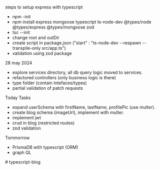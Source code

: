 steps to setup express with typescript

-  npm -init
-  npm install express mongoose typescript ts-node-dev @types/node @types/express @types/mongoose zod
-  tsc --init 
-  change root and outDir
-  create script in package.json ("start" : "ts-node-dev --respawn --transpile-only src/app.ts")
-  validation using zod package

28 may 2024

- explore services directory, all db query logic moved to services.
- refactored controllers (only business logic is there)
- type folder (contain intefaces/types)
- partial validation of patch requests

Today Tasks
- expand userSchema with firstName, lastName, profilePic (use multer).            
- create blog schema (imageUrl), implement with multer.                              
- implement jwt                                                                    
- crud in blog (restricted routes)
- zod validation

Tommorrow
- PrismaDB with typescript (ORM)
- graph QL



#   t y p e s c r i p t - b l o g 
 
 